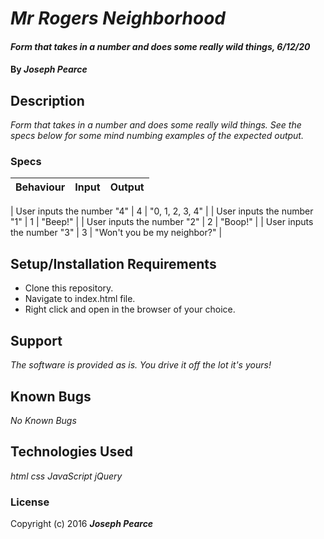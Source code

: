 # _Mr Rogers Neighborhood_

#### _Form that takes in a number and does some really wild things, 6/12/20_

#### By _**Joseph Pearce**_

## Description

_Form that takes in a number and does some really wild things. See the specs below for some mind numbing examples of the expected output._


### Specs

| Behaviour | Input | Output |
| :------------- | :------------- | :------------- |

| User inputs the number "4"  | 4 | "0, 1, 2, 3, 4" |
| User inputs the number "1" | 1 | "Beep!" |
| User inputs the number "2" | 2 | "Boop!" |
| User inputs the number "3" | 3 | "Won't you be my neighbor?" |


## Setup/Installation Requirements

* Clone this repository.
* Navigate to index.html file.
* Right click and open in the browser of your choice.


## Support

_The software is provided as is. You drive it off the lot it's yours!_



## Known Bugs

_No Known Bugs_


## Technologies Used

_html_
_css_
_JavaScript_
_jQuery_


### License


Copyright (c) 2016 **_Joseph Pearce_**
